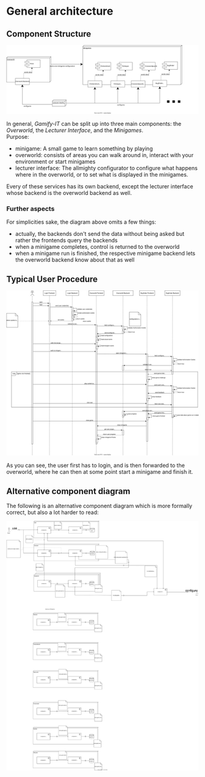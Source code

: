 # General architecture

## Component Structure

![component diagram](diagrams/gamify-it-architecture.svg)

In general, _Gamify-IT_ can be split up into three main components: the _Overworld_, the _Lecturer Interface_, and the _Minigames_.  
Purpose:

- minigame: A small game to learn something by playing
- overworld: consists of areas you can walk around in, interact with your environment or start minigames
- lecturer interface: The allmighty configurator to configure what happens where in the overworld, or to set what is displayed in the minigames.

Every of these services has its own backend, except the lecturer interface whose backend is the overworld backend as well.

### Further aspects

For simplicities sake, the diagram above omits a few things:

- actually, the backends don't send the data without being asked but rather the frontends query the backends
- when a minigame completes, control is returned to the overworld
- when a minigame run is finished, the respective minigame backend lets the overworld backend know about that as well

## Typical User Procedure

![sequence diagram](diagrams/sequence-diagram.svg)

As you can see, the user first has to login, and is then forwarded to the overworld, where he can then at some point start a minigame and finish it.

## Alternative component diagram

The following is an alternative component diagram which is more formally correct, but also a lot harder to read:

![alternative component diagram](diagrams/component-diagram.svg)
